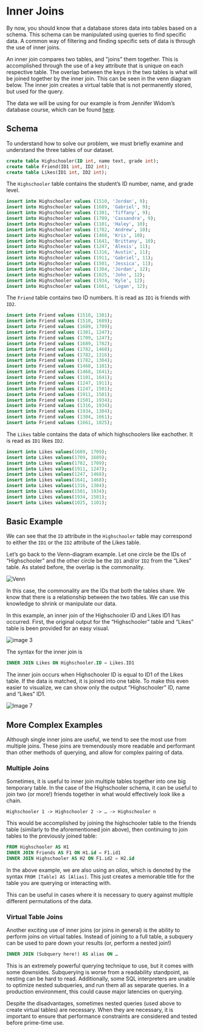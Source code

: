 
# Inner Joins

By now, you should know that a database stores data into tables based on a schema. This schema can be manipulated using queries to find specific data. A common way of filtering and finding specific sets of data is through the use of inner joins.

An inner join compares two tables, and "joins" them together. This is accomplished through the use of a key attribute that is unique on each respective table. The overlap between the keys in the two tables is what will be joined together by the inner join. This can be seen in the venn diagram below. The inner join creates a virtual table that is not permanently stored, but used for the query.

The data we will be using for our example is from Jennifer Widom’s database course, which can be found [here](https://lagunita.stanford.edu/courses/Engineering/db/2014_1/about).

## Schema

To understand how to solve our problem, we must briefly examine and understand the three tables of our dataset.

``` SQL
create table Highschooler(ID int, name text, grade int);
create table Friend(ID1 int, ID2 int);
create table Likes(ID1 int, ID2 int);
```

The `Highschooler` table contains the student’s ID number, name, and grade level.

``` SQL
insert into Highschooler values (1510, 'Jordan', 9);
insert into Highschooler values (1689, 'Gabriel', 9);
insert into Highschooler values (1381, 'Tiffany', 9);
insert into Highschooler values (1709, 'Cassandra', 9);
insert into Highschooler values (1101, 'Haley', 10);
insert into Highschooler values (1782, 'Andrew', 10);
insert into Highschooler values (1468, 'Kris', 10);
insert into Highschooler values (1641, 'Brittany', 10);
insert into Highschooler values (1247, 'Alexis', 11);
insert into Highschooler values (1316, 'Austin', 11);
insert into Highschooler values (1911, 'Gabriel', 11);
insert into Highschooler values (1501, 'Jessica', 11);
insert into Highschooler values (1304, 'Jordan', 12);
insert into Highschooler values (1025, 'John', 12);
insert into Highschooler values (1934, 'Kyle', 12);
insert into Highschooler values (1661, 'Logan', 12);
```

The `Friend` table contains two ID numbers.  It is read as `ID1` is friends with `ID2`.

```SQL
insert into Friend values (1510, 1381);
insert into Friend values (1510, 1689);
insert into Friend values (1689, 1709);
insert into Friend values (1381, 1247);
insert into Friend values (1709, 1247);
insert into Friend values (1689, 1782);
insert into Friend values (1782, 1468);
insert into Friend values (1782, 1316);
insert into Friend values (1782, 1304);
insert into Friend values (1468, 1101);
insert into Friend values (1468, 1641);
insert into Friend values (1101, 1641);
insert into Friend values (1247, 1911);
insert into Friend values (1247, 1501);
insert into Friend values (1911, 1501);
insert into Friend values (1501, 1934);
insert into Friend values (1316, 1934);
insert into Friend values (1934, 1304);
insert into Friend values (1304, 1661);
insert into Friend values (1661, 1025);
```

The `Likes` table contains the data of which highschoolers like eachother.  It is read as `ID1` likes `ID2`.

```SQL
insert into Likes values(1689, 1709);
insert into Likes values(1709, 1689);
insert into Likes values(1782, 1709);
insert into Likes values(1911, 1247);
insert into Likes values(1247, 1468);
insert into Likes values(1641, 1468);
insert into Likes values(1316, 1304);
insert into Likes values(1501, 1934);
insert into Likes values(1934, 1501);
insert into Likes values(1025, 1101);
```

## Basic Example
We can see that the `ID` attribute in the `Highschooler` table may correspond to either the `ID1` or the `ID2` attribute of the Likes table.

Let’s go back to the Venn-diagram example.  Let one circle be the IDs of “Highschooler” and the other circle be the `ID1` and/or `ID2` from the “Likes” table. As stated before, the overlap is the commonality.

![Venn](https://bitbucket.org/spencercornish/csci-440-fall2018/raw/f2a627eb7f2c23ae40318785532ab70a28bb9a79/writing/02-tutorial/images/venn.png)

In this case, the commonality are the IDs that both the tables share. We know that there is a relationship between the two tables. We can use this knowledge to shrink or manipulate our data.

In this example, an inner join of the Highschooler ID and Likes ID1 has occurred. First, the original output for the “Highschooler” table and “Likes” table is been provided for an easy visual.  

![image 3](https://bitbucket.org/spencercornish/csci-440-fall2018/raw/f2a627eb7f2c23ae40318785532ab70a28bb9a79/writing/02-tutorial/images/image7.png)

The syntax for the inner join is

``` SQL
INNER JOIN Likes ON Highschooler.ID = Likes.ID1
```

The inner join occurs when Highschooler ID is equal to ID1 of the Likes table.  If the data is matched, it is joined into one table.  To make this even easier to visualize, we can show only the output “Highschooler” ID, name and “Likes” ID1.

![Image 7](https://bitbucket.org/spencercornish/csci-440-fall2018/raw/f2a627eb7f2c23ae40318785532ab70a28bb9a79/writing/02-tutorial/images/image3.png)

## More Complex Examples

Although single inner joins are useful, we tend to see the most use from multiple joins. These joins are tremendously more readable and performant than other methods of querying, and allow for complex pairing of data.

### Multiple Joins

Sometimes, it is useful to inner join multiple tables together into one big temporary table. In the case of the Highschooler
schema, it can be useful to join two (or more!) friends together in what would effectively look like a chain.

`Highschooler 1 -> Highschooler 2 -> … -> Highschooler n`

This would be accomplished by joining the highschooler table to the friends table (similarly to the aforementioned join above), then continuing to join tables to the previously joined table:

``` SQL
FROM Highschooler AS H1
INNER JOIN Friends AS F1 ON H1.id = F1.id1
INNER JOIN Highschooler AS H2 ON F1.id2 = H2.id
```

In the above example, we are also using an _alias_, which is denoted by the syntax `FROM [Table] AS [Alias]`. This just creates a memorable title for the table you are querying or interacting with.

This can be useful in cases where it is necessary to query against multiple different permutations of the data.

### Virtual Table Joins

Another exciting use of inner joins (or joins in general) is the ability to perform joins on virtual tables. Instead of joining to a full table, a subquery can be used to pare down your results (or, perform a nested join!)

``` SQL
INNER JOIN (Subquery here!) AS alias ON …
```

This is an extremely powerful querying technique to use, but it comes with some downsides. Subquerying is worse from a readability standpoint, as nesting can be hard to read. Additionally, some SQL interpreters are unable to optimize nested subqueries, and run them all as separate queries. In a production environment, this could cause major latencies on querying.

Despite the disadvantages, sometimes nested queries (used above to create virtual tables) are necessary. When they are necessary, it is important to ensure that performance constraints are considered and tested before prime-time use.
